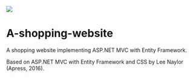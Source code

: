 ![](https://github.com/thestillwaters/A-shopping-website/blob/master/image/Capture.JPG)

# A-shopping-website
A shopping website implementing ASP.NET MVC with Entity Framework.

Based on ASP.NET MVC with Entity Framework and CSS by Lee Naylor (Apress, 2016).
